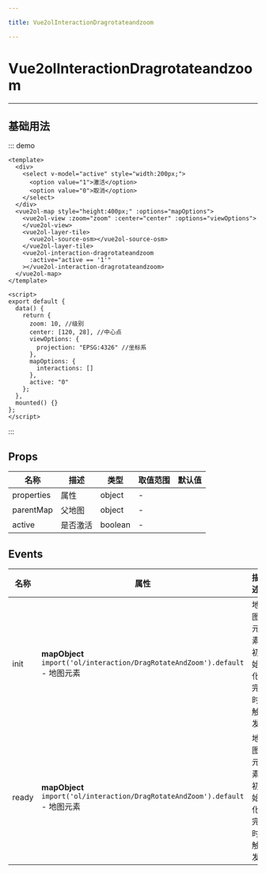 ```yaml
---

title: Vue2olInteractionDragrotateandzoom

---
```


# Vue2olInteractionDragrotateandzoom

---

## 基础用法

::: demo

```vue
<template>
  <div>
    <select v-model="active" style="width:200px;">
      <option value="1">激活</option>
      <option value="0">取消</option>
    </select>
  </div>
  <vue2ol-map style="height:400px;" :options="mapOptions">
    <vue2ol-view :zoom="zoom" :center="center" :options="viewOptions">
    </vue2ol-view>
    <vue2ol-layer-tile>
      <vue2ol-source-osm></vue2ol-source-osm>
    </vue2ol-layer-tile>
    <vue2ol-interaction-dragrotateandzoom
      :active="active == '1'"
    ></vue2ol-interaction-dragrotateandzoom>
  </vue2ol-map>
</template>

<script>
export default {
  data() {
    return {
      zoom: 10, //级别
      center: [120, 28], //中心点
      viewOptions: {
        projection: "EPSG:4326" //坐标系
      },
      mapOptions: {
        interactions: []
      },
      active: "0"
    };
  },
  mounted() {}
};
</script>
```

:::

## Props

| 名称       | 描述     | 类型    | 取值范围 | 默认值 |
| ---------- | -------- | ------- | -------- | ------ |
| properties | 属性     | object  | -        |        |
| parentMap  | 父地图   | object  | -        |        |
| active     | 是否激活 | boolean | -        |        |

## Events

| 名称  | 属性                                                                          | 描述                   |
| ----- | ----------------------------------------------------------------------------- | ---------------------- |
| init  | **mapObject** `import('ol/interaction/DragRotateAndZoom').default` - 地图元素 | 地图元素初始化完时触发 |
| ready | **mapObject** `import('ol/interaction/DragRotateAndZoom').default` - 地图元素 | 地图元素初始化完时触发 |
